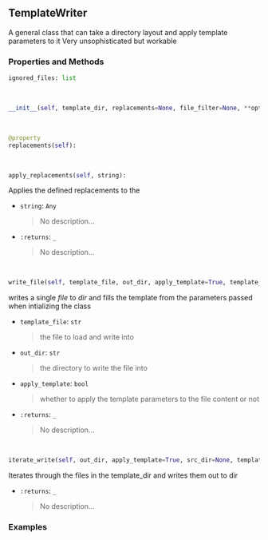 ## <a id="McUtils.McUtils.Misc.TemplateWriter.TemplateWriter">TemplateWriter</a>
A general class that can take a directory layout and apply template parameters to it
Very unsophisticated but workable

### Properties and Methods
```python
ignored_files: list
```
<a id="McUtils.McUtils.Misc.TemplateWriter.TemplateWriter.__init__" class="docs-object-method">&nbsp;</a>
```python
__init__(self, template_dir, replacements=None, file_filter=None, **opts): 
```

<a id="McUtils.McUtils.Misc.TemplateWriter.TemplateWriter.replacements" class="docs-object-method">&nbsp;</a>
```python
@property
replacements(self): 
```

<a id="McUtils.McUtils.Misc.TemplateWriter.TemplateWriter.apply_replacements" class="docs-object-method">&nbsp;</a>
```python
apply_replacements(self, string): 
```
Applies the defined replacements to the
- `string`: `Any`
    >No description...
- `:returns`: `_`
    >No description...

<a id="McUtils.McUtils.Misc.TemplateWriter.TemplateWriter.write_file" class="docs-object-method">&nbsp;</a>
```python
write_file(self, template_file, out_dir, apply_template=True, template_dir=None): 
```
writes a single _file_ to _dir_ and fills the template from the parameters passed when intializing the class
- `template_file`: `str`
    >the file to load and write into
- `out_dir`: `str`
    >the directory to write the file into
- `apply_template`: `bool`
    >whether to apply the template parameters to the file content or not
- `:returns`: `_`
    >No description...

<a id="McUtils.McUtils.Misc.TemplateWriter.TemplateWriter.iterate_write" class="docs-object-method">&nbsp;</a>
```python
iterate_write(self, out_dir, apply_template=True, src_dir=None, template_dir=None): 
```
Iterates through the files in the template_dir and writes them out to dir
- `:returns`: `_`
    >No description...

### Examples


